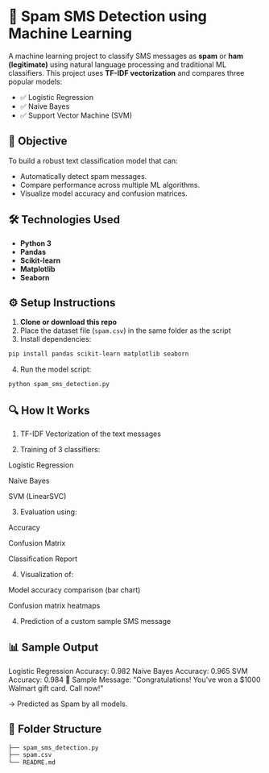 # 📩 Spam SMS Detection using Machine Learning
A machine learning project to classify SMS messages as **spam** or **ham (legitimate)** using natural language processing and traditional ML classifiers. This project uses **TF-IDF vectorization** and compares three popular models:
- ✅ Logistic Regression  
- ✅ Naive Bayes  
- ✅ Support Vector Machine (SVM)

## 🧠 Objective
To build a robust text classification model that can:
- Automatically detect spam messages.
- Compare performance across multiple ML algorithms.
- Visualize model accuracy and confusion matrices.

## 🛠️ Technologies Used
- **Python 3**
- **Pandas**
- **Scikit-learn**
- **Matplotlib**
- **Seaborn**

## ⚙️ Setup Instructions

1. **Clone or download this repo**
2. Place the dataset file (`spam.csv`) in the same folder as the script
3. Install dependencies:

```bash
pip install pandas scikit-learn matplotlib seaborn
```
4. Run the model script:
```bash
python spam_sms_detection.py
```
## 🔍 How It Works
1. TF-IDF Vectorization of the text messages

2. Training of 3 classifiers:

Logistic Regression

Naive Bayes

SVM (LinearSVC)

3. Evaluation using:

Accuracy

Confusion Matrix

Classification Report

4. Visualization of:

Model accuracy comparison (bar chart)

Confusion matrix heatmaps

4. Prediction of a custom sample SMS message

## 📊 Sample Output
Logistic Regression Accuracy: 0.982
Naive Bayes Accuracy: 0.965
SVM Accuracy: 0.984
📩 Sample Message:
"Congratulations! You've won a $1000 Walmart gift card. Call now!"

→ Predicted as Spam by all models.

## 📌 Folder Structure
```bash
├── spam_sms_detection.py
├── spam.csv
└── README.md
```
